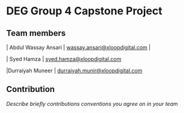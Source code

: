 # DEG Group 4 Capstone Project 


## Team members 

| Abdul Wassay Ansari | wassay.ansari@xloopdigital.com |


| Syed Hamza | syed.hamza@xloopdigital.com


|Durraiyah Muneer | durraiyah.munir@xloopdigital.com

## Contribution 

 _Describe briefly contributions conventions you agree on in your team_

